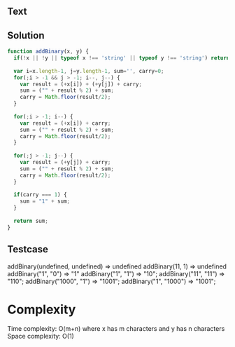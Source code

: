 ## Text

## Solution
```javascript
function addBinary(x, y) {
  if(!x || !y || typeof x !== 'string' || typeof y !== 'string') return;
  
  var i=x.length-1, j=y.length-1, sum='', carry=0;
  for(;i > -1 && j > -1; i--, j--) {
    var result = (+x[i]) + (+y[j]) + carry;
    sum = ("" + result % 2) + sum;
    carry = Math.floor(result/2);
  }
  
  for(;i > -1; i--) {
    var result = (+x[i]) + carry;
    sum = ("" + result % 2) + sum;
    carry = Math.floor(result/2);
  }
  
  for(;j > -1; j--) {
    var result = (+y[j]) + carry;
    sum = ("" + result % 2) + sum;
    carry = Math.floor(result/2);
  }
  
  if(carry === 1) {
    sum = "1" + sum;
  }
  
  return sum;
}
```

## Testcase
addBinary(undefined, undefined) => undefined
addBinary(11, 1) => undefined
addBinary("1", "0") => "1"
addBinary("1", "1") => "10";
addBinary("11", "11") => "110";
addBinary("1000", "1") => "1001";
addBinary("1", "1000") => "1001";

# Complexity
Time complexity: O(m+n) where x has m characters and y has n characters
Space complexity: O(1)
